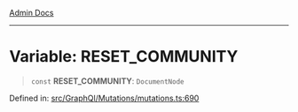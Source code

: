 [Admin Docs](/)

***

# Variable: RESET\_COMMUNITY

> `const` **RESET\_COMMUNITY**: `DocumentNode`

Defined in: [src/GraphQl/Mutations/mutations.ts:690](https://github.com/PalisadoesFoundation/talawa-admin/blob/main/src/GraphQl/Mutations/mutations.ts#L690)
